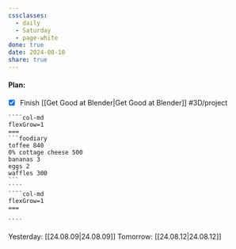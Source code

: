 ```yaml
---
cssclasses:
  - daily
  - Saturday
  - page-white
done: true
date: 2024-08-10
share: true
---
```

#### Plan:
- [x] Finish [[Get Good at Blender|Get Good at Blender]] #3D/project
`````col
````col-md
flexGrow=1
===
```foodiary 
toffee 840
0% cottage cheese 500
bananas 3
eggs 2
waffles 300
```
````
````col-md
flexGrow=1
===

````
`````
Yesterday: [[24.08.09|24.08.09]]
Tomorrow: [[24.08.12|24.08.12]]